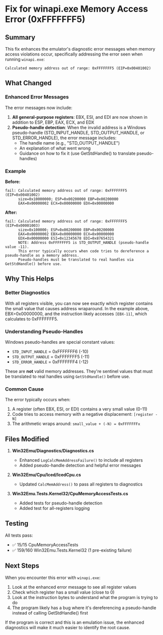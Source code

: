 # Fix for winapi.exe Memory Access Error (0xFFFFFFF5)

## Summary

This fix enhances the emulator's diagnostic error messages when memory access violations occur, specifically addressing the error seen when running `winapi.exe`:

```
Calculated memory address out of range: 0xFFFFFFF5 (EIP=0x00401002)
```

## What Changed

### Enhanced Error Messages

The error messages now include:

1. **All general-purpose registers**: EBX, ESI, and EDI are now shown in addition to ESP, EBP, EAX, ECX, and EDX
2. **Pseudo-handle detection**: When the invalid address is a Windows pseudo-handle (STD_INPUT_HANDLE, STD_OUTPUT_HANDLE, or STD_ERROR_HANDLE), the error message includes:
   - The handle name (e.g., "STD_OUTPUT_HANDLE")
   - An explanation of what went wrong
   - Guidance on how to fix it (use GetStdHandle() to translate pseudo-handles)

### Example

**Before:**
```
fail: Calculated memory address out of range: 0xFFFFFFF5 (EIP=0x00401002) 
      size=0x10000000; ESP=0x00200000 EBP=0x00200000 
      EAX=0x00000002 ECX=0x00000000 EDX=0x00000000
```

**After:**
```
fail: Calculated memory address out of range: 0xFFFFFFF5 (EIP=0x00001003) 
      size=0x100000; ESP=0x00200000 EBP=0x00200000 
      EAX=0x00000002 EBX=0x00000000 ECX=0x00000000 
      EDX=0x00000000 ESI=0x12345678 EDI=0x87654321
      NOTE: Address 0xFFFFFFF5 is STD_OUTPUT_HANDLE (pseudo-handle value -11).
      This error typically occurs when code tries to dereference a pseudo-handle as a memory address.
      Pseudo-handles must be translated to real handles via GetStdHandle() before use.
```

## Why This Helps

### Better Diagnostics
With all registers visible, you can now see exactly which register contains the small value that causes address wraparound. In the example above, EBX=0x00000000, and the instruction likely accesses `[EBX-11]`, which calculates to 0xFFFFFFF5.

### Understanding Pseudo-Handles
Windows pseudo-handles are special constant values:
- `STD_INPUT_HANDLE` = 0xFFFFFFF6 (-10)
- `STD_OUTPUT_HANDLE` = 0xFFFFFFF5 (-11)
- `STD_ERROR_HANDLE` = 0xFFFFFFF4 (-12)

These are **not** valid memory addresses. They're sentinel values that must be translated to real handles using `GetStdHandle()` before use.

### Common Cause
The error typically occurs when:
1. A register (often EBX, ESI, or EDI) contains a very small value (0-11)
2. Code tries to access memory with a negative displacement: `[register - N]`
3. The arithmetic wraps around: `small_value + (-N) = 0xFFFFFFFx`

## Files Modified

1. **Win32Emu/Diagnostics/Diagnostics.cs**
   - Enhanced `LogCalcMemAddressFailure()` to include all registers
   - Added pseudo-handle detection and helpful error messages

2. **Win32Emu/Cpu/Iced/IcedCpu.cs**
   - Updated `CalcMemAddress()` to pass all registers to diagnostics

3. **Win32Emu.Tests.Kernel32/CpuMemoryAccessTests.cs**
   - Added tests for pseudo-handle detection
   - Added test for all-registers logging

## Testing

All tests pass:
- ✅ 15/15 CpuMemoryAccessTests
- ✅ 159/160 Win32Emu.Tests.Kernel32 (1 pre-existing failure)

## Next Steps

When you encounter this error with `winapi.exe`:
1. Look at the enhanced error message to see all register values
2. Check which register has a small value (close to 0)
3. Look at the instruction bytes to understand what the program is trying to do
4. The program likely has a bug where it's dereferencing a pseudo-handle instead of calling GetStdHandle() first

If the program is correct and this is an emulation issue, the enhanced diagnostics will make it much easier to identify the root cause.
